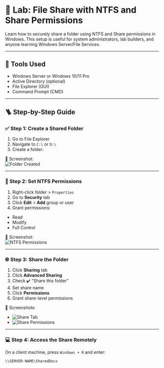 # 📂 Lab: File Share with NTFS and Share Permissions

Learn how to securely share a folder using NTFS and Share permissions in Windows. This setup is useful for system administrators, lab builders, and anyone learning Windows Server/File Services.

---

## 🧰 Tools Used

- Windows Server or Windows 10/11 Pro
- Active Directory (optional)
- File Explorer (GUI)
- Command Prompt (CMD)

---

## 🪜 Step-by-Step Guide

### ✅ Step 1: Create a Shared Folder

1. Go to File Explorer
2. Navigate to `C:\` or `D:\`
3. Create a folder:

📸 Screenshot:  
![Folder Created](./screenshots/01-folder-created.png)

---

### 🔐 Step 2: Set NTFS Permissions

1. Right-click folder > `Properties`
2. Go to **Security** tab
3. Click **Edit** > **Add** group or user
4. Grant permissions:
- Read
- Modify
- Full Control

📸 Screenshot:  
![NTFS Permissions](./screenshots/02-ntfs-permissions.png)

---

### 🌐 Step 3: Share the Folder

1. Click **Sharing** tab
2. Click **Advanced Sharing**
3. Check ✔️ “Share this folder”
4. Set share name
5. Click **Permissions**
6. Grant share-level permissions

📸 Screenshots:  
- ![Share Tab](./screenshots/03-share-tab-settings.png)  
- ![Share Permissions](./screenshots/04-share-permissions.png)

---

### 💻 Step 4: Access the Share Remotely

On a client machine, press `Windows + R` and enter:

```cmd
\\SERVER-NAME\SharedDocs
